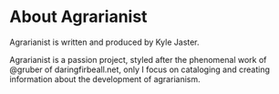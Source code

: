 # About Agrarianist

Agrarianist is written and produced by Kyle Jaster.

Agrarianist is a passion project, styled after the phenomenal work of @gruber of daringfirbeall.net, only I focus on cataloging and creating information about the development of agrarianism.

